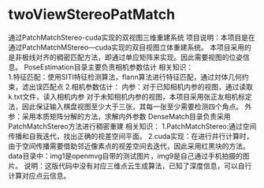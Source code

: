 # twoViewStereoPatMatch
通过PatchMatchStereo-cuda实现的双视图三维重建系统
项目说明：本项目是在通过PatchMatchMStereo—cuda实现的双目视图立体重建系统。
本项目采用的是非极线对齐的稠密匹配方法，即通过单应矩阵来实现。因此需要视图的位姿信息。
PoseEstimation目录主要负责相机参数估计
     相关知识：   
        1.特征匹配：使用SITI特征检测算法，flann算法进行特征匹配，通过対体几何约束，滤出误匹配点
        2.相机参数估计：
                    内参：对于已知相机内参的视图，通过读取k.txt文件，读入相机内参
                         对于未知相机内参的视图，本项目采用张正友相机标定法，因此保证输入棋盘视图至少大于三张，其每一张至少需要检测四个角点。
                    外参：采用本质矩阵分解的方法，求解内外参数
DenseMatch目录负责采用PatchMatchStereo方法进行稠密重建
        相关知识：
        1.PatchMatchStereo:通过空间传播和自我迭代，找出正确的视差空间平面。
        2.cuda实现：在进行并行计算时，由于空间传播需要借助邻近像素点的视差空间去迭代，因此采用红黑块的方法。
data目录中：img1是openmvg自带的测试图片，img9是自己通过手机拍摄的图片。
说明：这版代码中没有对应三维点云生成算法，已知了深度信息，可以自行计算对应点云信息。

        
